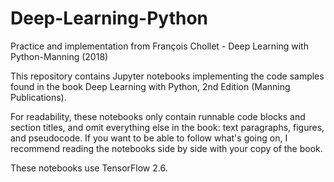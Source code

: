 # Deep-Learning-Python
Practice and implementation from François Chollet - Deep Learning with Python-Manning (2018) 

This repository contains Jupyter notebooks implementing the code samples found in the book Deep Learning with Python, 2nd Edition (Manning Publications).

For readability, these notebooks only contain runnable code blocks and section titles, and omit everything else in the book: text paragraphs, figures, and pseudocode. If you want to be able to follow what's going on, I recommend reading the notebooks side by side with your copy of the book.

These notebooks use TensorFlow 2.6.
